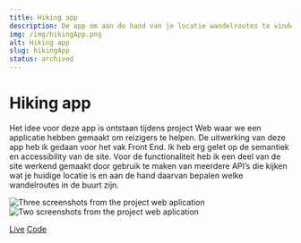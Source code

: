 ```yaml
---
title: Hiking app
description: De app om aan de hand van je locatie wandelroutes te vinden
img: /img/hikingApp.png
alt: Hiking app
slug: hikingApp
status: archived
---
```


# Hiking app

Het idee voor deze app is ontstaan tijdens project Web waar we een applicatie hebben gemaakt om reizigers te helpen. De uitwerking van deze app heb ik gedaan voor het vak Front End. Ik heb erg gelet op de semantiek en accessibility van de site. Voor de functionaliteit heb ik een deel van de site werkend gemaakt door gebruik te maken van meerdere API’s die kijken wat je huidige locatie is en aan de hand daarvan bepalen welke wandelroutes in de buurt zijn.

![Three screenshots from the project web aplication](/img/projWeb/projWebScreens1.png)
![Two screenshots from the project web aplication](/img/projWeb/projWebScreens2.png)

<a href="https://vuurvos1.github.io/FrontEndV2/" class="button button--live">Live</a>
<a href="https://github.com/Vuurvos1/FrontEndV2" class="button button--code">Code</a>

